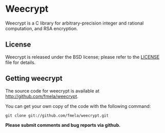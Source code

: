 # Weecrypt

Weecrypt is a C library for arbitrary-precision integer and rational
computation, and RSA encryption.

## License

Weecrypt is released under the BSD license; please refer to the [LICENSE](https://github.com/fmela/weecrypt/blob/master/LICENSE) file for details.

## Getting weecrypt

The source code for weecrypt is available at http://github.com/fmela/weecrypt.

You can get your own copy of the code with the following command:

	git clone git://github.com/fmela/weecrypt.git

**Please submit comments and bug reports via github.**
